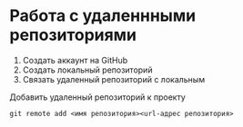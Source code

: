 # Работа с удаленнными репозиториями
1.  Создать аккаунт на GitHub 
2.  Создать локальный репозиторий
3.  Связать удаленный репозиторий с локальным

Добавить удаленный репозиторий к проекту
```
git remote add <имя репозитория><url-адрес репозитория> 
```
